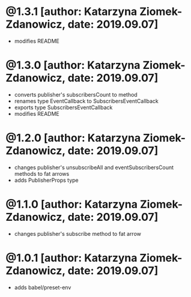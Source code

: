 # @1.3.1 [author: Katarzyna Ziomek-Zdanowicz, date: 2019.09.07]
* modifies README

# @1.3.0 [author: Katarzyna Ziomek-Zdanowicz, date: 2019.09.07]
* converts publisher's subscribersCount to method
* renames type EventCallback to SubscribersEventCallback
* exports type SubscribersEventCallback
* modifies README

# @1.2.0 [author: Katarzyna Ziomek-Zdanowicz, date: 2019.09.07]
* changes publisher's unsubscribeAll and eventSubscribersCount methods to fat arrows
* adds PublisherProps type

# @1.1.0 [author: Katarzyna Ziomek-Zdanowicz, date: 2019.09.07]
* changes publisher's subscribe method to fat arrow

# @1.0.1 [author: Katarzyna Ziomek-Zdanowicz, date: 2019.09.07]
* adds babel/preset-env